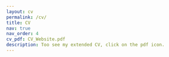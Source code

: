 ```yaml
---
layout: cv
permalink: /cv/
title: CV
nav: true
nav_order: 4
cv_pdf: CV_Website.pdf
description: Too see my extended CV, click on the pdf icon.
---
```


